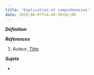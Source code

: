 ```yaml
---
title: 'Explication et compréhension'
date: 2018-06-07T14:49:50+02:00
---
```


***Définition*** 

>

***Références***

1. Auteur, <u>*Titre*</u>

***Sujets***

- 
